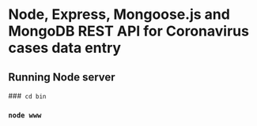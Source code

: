 # Node, Express, Mongoose.js and MongoDB REST API for Coronavirus cases data entry

## Running Node server

###``` cd bin```
### ``` node www ```
 
